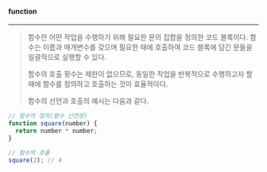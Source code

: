 #### function

------

> 함수란 어떤 작업을 수행하기 위해 필요한 문의 집합을 정의한 코드 블록이다. 함수는 이름과 매개변수를 갖으며 필요한 때에 호출하여 코드 블록에 담긴 문들을 일괄적으로 실행할 수 있다.
>
> 함수의 호출 횟수는 제한이 없으므로, 동일한 작업을 반복적으로 수행하고자 할 때에 함수를 정의하고 호출하는 것이 효율적이다.
>
> 함수의 선언과 호출의 예시는 다음과 같다.

```js
// 함수의 정의(함수 선언문)
function square(number) {
  return number * number;
}

// 함수의 호출
square(2); // 4
```

